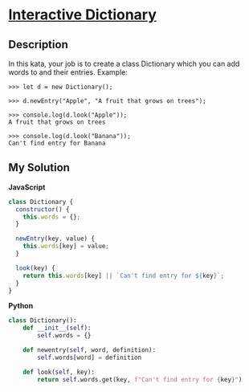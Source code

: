 # [Interactive Dictionary](https://www.codewars.com/kata/57a93f93bb9944516d0000c1)

## Description

In this kata, your job is to create a class Dictionary which you can add words to and their entries. Example:

```
>>> let d = new Dictionary();

>>> d.newEntry("Apple", "A fruit that grows on trees");

>>> console.log(d.look("Apple"));
A fruit that grows on trees

>>> console.log(d.look("Banana"));
Can't find entry for Banana
```

## My Solution

**JavaScript**

```js
class Dictionary {
  constructor() {
    this.words = {};
  }

  newEntry(key, value) {
    this.words[key] = value;
  }

  look(key) {
    return this.words[key] || `Can't find entry for ${key}`;
  }
}
```

**Python**

```py
class Dictionary():
    def __init__(self):
        self.words = {}

    def newentry(self, word, definition):
        self.words[word] = definition

    def look(self, key):
        return self.words.get(key, f"Can't find entry for {key}")
```
